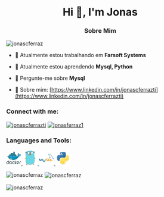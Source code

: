 <h1 align="center">Hi 👋, I'm Jonas</h1>
<h3 align="center">Sobre Mim</h3>

<p align="left"> <img src="https://komarev.com/ghpvc/?username=jonascferraz&label=Profile%20views&color=0e75b6&style=flat" alt="jonascferraz" /> </p>

- 🔭 Atualmente estou trabalhando em **Farsoft Systems**

- 🌱 Atualmente estou aprendendo **Mysql, Python**

- 💬 Pergunte-me sobre **Mysql**

- 📄 Sobre mim: [https://www.linkedin.com/in/jonascferrazti](https://www.linkedin.com/in/jonascferrazti)

<h3 align="left">Connect with me:</h3>
<p align="left">
<a href="https://linkedin.com/in/jonascferrazti" target="blank"><img align="center" src="https://raw.githubusercontent.com/rahuldkjain/github-profile-readme-generator/master/src/images/icons/Social/linked-in-alt.svg" alt="jonascferrazti" height="30" width="40" /></a>
<a href="https://instagram.com/jonasferraz1" target="blank"><img align="center" src="https://raw.githubusercontent.com/rahuldkjain/github-profile-readme-generator/master/src/images/icons/Social/instagram.svg" alt="jonasferraz1" height="30" width="40" /></a>
</p>

<h3 align="left">Languages and Tools:</h3>
<p align="left"> <a href="https://www.docker.com/" target="_blank" rel="noreferrer"> <img src="https://raw.githubusercontent.com/devicons/devicon/master/icons/docker/docker-original-wordmark.svg" alt="docker" width="40" height="40"/> </a> <a href="https://golang.org" target="_blank" rel="noreferrer"> <img src="https://raw.githubusercontent.com/devicons/devicon/master/icons/go/go-original.svg" alt="go" width="40" height="40"/> </a> <a href="https://www.mysql.com/" target="_blank" rel="noreferrer"> <img src="https://raw.githubusercontent.com/devicons/devicon/master/icons/mysql/mysql-original-wordmark.svg" alt="mysql" width="40" height="40"/> </a> <a href="https://www.python.org" target="_blank" rel="noreferrer"> <img src="https://raw.githubusercontent.com/devicons/devicon/master/icons/python/python-original.svg" alt="python" width="40" height="40"/> </a> </p>

<p><img align="left" src="https://github-readme-stats.vercel.app/api/top-langs?username=jonascferraz&show_icons=true&theme=dark&locale=en&layout=compact" alt="jonascferraz" /></p>

<p>&nbsp;<img align="center" src="https://github-readme-stats.vercel.app/api?username=jonascferraz&show_icons=true&theme=dark&locale=en" alt="jonascferraz" /></p>

<p><img align="center" src="https://github-readme-streak-stats.herokuapp.com/?user=jonascferraz&theme=dark" alt="jonascferraz" /></p>
